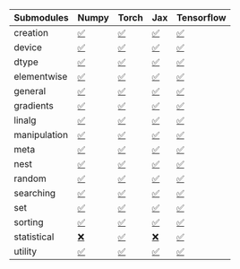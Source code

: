 | Submodules   | Numpy                                                                                                                           | Torch                                                                                                                           | Jax                                                                                                                             | Tensorflow                                                                                                                      |
|:-------------|:--------------------------------------------------------------------------------------------------------------------------------|:--------------------------------------------------------------------------------------------------------------------------------|:--------------------------------------------------------------------------------------------------------------------------------|:--------------------------------------------------------------------------------------------------------------------------------|
| creation     | <a href="https://github.com/unifyai/ivy/runs/8238350994?check_suite_focus=true" rel="noopener noreferrer" target="_blank">✅</a> | <a href="https://github.com/unifyai/ivy/runs/8238352853?check_suite_focus=true" rel="noopener noreferrer" target="_blank">✅</a> | <a href="https://github.com/unifyai/ivy/runs/8238354161?check_suite_focus=true" rel="noopener noreferrer" target="_blank">✅</a> | <a href="https://github.com/unifyai/ivy/runs/8238355691?check_suite_focus=true" rel="noopener noreferrer" target="_blank">✅</a> |
| device       | <a href="https://github.com/unifyai/ivy/runs/8238351127?check_suite_focus=true" rel="noopener noreferrer" target="_blank">✅</a> | <a href="https://github.com/unifyai/ivy/runs/8238352962?check_suite_focus=true" rel="noopener noreferrer" target="_blank">✅</a> | <a href="https://github.com/unifyai/ivy/runs/8238354236?check_suite_focus=true" rel="noopener noreferrer" target="_blank">✅</a> | <a href="https://github.com/unifyai/ivy/runs/8238355770?check_suite_focus=true" rel="noopener noreferrer" target="_blank">✅</a> |
| dtype        | <a href="https://github.com/unifyai/ivy/runs/8238351263?check_suite_focus=true" rel="noopener noreferrer" target="_blank">✅</a> | <a href="https://github.com/unifyai/ivy/runs/8238353046?check_suite_focus=true" rel="noopener noreferrer" target="_blank">✅</a> | <a href="https://github.com/unifyai/ivy/runs/8238354351?check_suite_focus=true" rel="noopener noreferrer" target="_blank">✅</a> | <a href="https://github.com/unifyai/ivy/runs/8238355851?check_suite_focus=true" rel="noopener noreferrer" target="_blank">✅</a> |
| elementwise  | <a href="https://github.com/unifyai/ivy/runs/8238351399?check_suite_focus=true" rel="noopener noreferrer" target="_blank">✅</a> | <a href="https://github.com/unifyai/ivy/runs/8238353154?check_suite_focus=true" rel="noopener noreferrer" target="_blank">✅</a> | <a href="https://github.com/unifyai/ivy/runs/8238354437?check_suite_focus=true" rel="noopener noreferrer" target="_blank">✅</a> | <a href="https://github.com/unifyai/ivy/runs/8238355964?check_suite_focus=true" rel="noopener noreferrer" target="_blank">✅</a> |
| general      | <a href="https://github.com/unifyai/ivy/runs/8238351528?check_suite_focus=true" rel="noopener noreferrer" target="_blank">✅</a> | <a href="https://github.com/unifyai/ivy/runs/8238353242?check_suite_focus=true" rel="noopener noreferrer" target="_blank">✅</a> | <a href="https://github.com/unifyai/ivy/runs/8238354512?check_suite_focus=true" rel="noopener noreferrer" target="_blank">✅</a> | <a href="https://github.com/unifyai/ivy/runs/8238356075?check_suite_focus=true" rel="noopener noreferrer" target="_blank">✅</a> |
| gradients    | <a href="https://github.com/unifyai/ivy/runs/8238351650?check_suite_focus=true" rel="noopener noreferrer" target="_blank">✅</a> | <a href="https://github.com/unifyai/ivy/runs/8238353327?check_suite_focus=true" rel="noopener noreferrer" target="_blank">✅</a> | <a href="https://github.com/unifyai/ivy/runs/8238354584?check_suite_focus=true" rel="noopener noreferrer" target="_blank">✅</a> | <a href="https://github.com/unifyai/ivy/runs/8238356173?check_suite_focus=true" rel="noopener noreferrer" target="_blank">✅</a> |
| linalg       | <a href="https://github.com/unifyai/ivy/runs/8238351762?check_suite_focus=true" rel="noopener noreferrer" target="_blank">✅</a> | <a href="https://github.com/unifyai/ivy/runs/8238353394?check_suite_focus=true" rel="noopener noreferrer" target="_blank">✅</a> | <a href="https://github.com/unifyai/ivy/runs/8238354664?check_suite_focus=true" rel="noopener noreferrer" target="_blank">✅</a> | <a href="https://github.com/unifyai/ivy/runs/8238356291?check_suite_focus=true" rel="noopener noreferrer" target="_blank">✅</a> |
| manipulation | <a href="https://github.com/unifyai/ivy/runs/8238351864?check_suite_focus=true" rel="noopener noreferrer" target="_blank">✅</a> | <a href="https://github.com/unifyai/ivy/runs/8238353469?check_suite_focus=true" rel="noopener noreferrer" target="_blank">✅</a> | <a href="https://github.com/unifyai/ivy/runs/8238354752?check_suite_focus=true" rel="noopener noreferrer" target="_blank">✅</a> | <a href="https://github.com/unifyai/ivy/runs/8238356435?check_suite_focus=true" rel="noopener noreferrer" target="_blank">✅</a> |
| meta         | <a href="https://github.com/unifyai/ivy/runs/8238351992?check_suite_focus=true" rel="noopener noreferrer" target="_blank">✅</a> | <a href="https://github.com/unifyai/ivy/runs/8238353535?check_suite_focus=true" rel="noopener noreferrer" target="_blank">✅</a> | <a href="https://github.com/unifyai/ivy/runs/8238354839?check_suite_focus=true" rel="noopener noreferrer" target="_blank">✅</a> | <a href="https://github.com/unifyai/ivy/runs/8238356590?check_suite_focus=true" rel="noopener noreferrer" target="_blank">✅</a> |
| nest         | <a href="https://github.com/unifyai/ivy/runs/8238352152?check_suite_focus=true" rel="noopener noreferrer" target="_blank">✅</a> | <a href="https://github.com/unifyai/ivy/runs/8238353608?check_suite_focus=true" rel="noopener noreferrer" target="_blank">✅</a> | <a href="https://github.com/unifyai/ivy/runs/8238354949?check_suite_focus=true" rel="noopener noreferrer" target="_blank">✅</a> | <a href="https://github.com/unifyai/ivy/runs/8238356669?check_suite_focus=true" rel="noopener noreferrer" target="_blank">✅</a> |
| random       | <a href="https://github.com/unifyai/ivy/runs/8238352261?check_suite_focus=true" rel="noopener noreferrer" target="_blank">✅</a> | <a href="https://github.com/unifyai/ivy/runs/8238353691?check_suite_focus=true" rel="noopener noreferrer" target="_blank">✅</a> | <a href="https://github.com/unifyai/ivy/runs/8238355051?check_suite_focus=true" rel="noopener noreferrer" target="_blank">✅</a> | <a href="https://github.com/unifyai/ivy/runs/8238356782?check_suite_focus=true" rel="noopener noreferrer" target="_blank">✅</a> |
| searching    | <a href="https://github.com/unifyai/ivy/runs/8238352351?check_suite_focus=true" rel="noopener noreferrer" target="_blank">✅</a> | <a href="https://github.com/unifyai/ivy/runs/8238353769?check_suite_focus=true" rel="noopener noreferrer" target="_blank">✅</a> | <a href="https://github.com/unifyai/ivy/runs/8238355147?check_suite_focus=true" rel="noopener noreferrer" target="_blank">✅</a> | <a href="https://github.com/unifyai/ivy/runs/8238356885?check_suite_focus=true" rel="noopener noreferrer" target="_blank">✅</a> |
| set          | <a href="https://github.com/unifyai/ivy/runs/8238352441?check_suite_focus=true" rel="noopener noreferrer" target="_blank">✅</a> | <a href="https://github.com/unifyai/ivy/runs/8238353831?check_suite_focus=true" rel="noopener noreferrer" target="_blank">✅</a> | <a href="https://github.com/unifyai/ivy/runs/8238355245?check_suite_focus=true" rel="noopener noreferrer" target="_blank">✅</a> | <a href="https://github.com/unifyai/ivy/runs/8238356983?check_suite_focus=true" rel="noopener noreferrer" target="_blank">✅</a> |
| sorting      | <a href="https://github.com/unifyai/ivy/runs/8238352548?check_suite_focus=true" rel="noopener noreferrer" target="_blank">✅</a> | <a href="https://github.com/unifyai/ivy/runs/8238353929?check_suite_focus=true" rel="noopener noreferrer" target="_blank">✅</a> | <a href="https://github.com/unifyai/ivy/runs/8238355380?check_suite_focus=true" rel="noopener noreferrer" target="_blank">✅</a> | <a href="https://github.com/unifyai/ivy/runs/8238357112?check_suite_focus=true" rel="noopener noreferrer" target="_blank">✅</a> |
| statistical  | <a href="https://github.com/unifyai/ivy/runs/8238352647?check_suite_focus=true" rel="noopener noreferrer" target="_blank">❌</a> | <a href="https://github.com/unifyai/ivy/runs/8238354019?check_suite_focus=true" rel="noopener noreferrer" target="_blank">✅</a> | <a href="https://github.com/unifyai/ivy/runs/8238355490?check_suite_focus=true" rel="noopener noreferrer" target="_blank">❌</a> | <a href="https://github.com/unifyai/ivy/runs/8238357199?check_suite_focus=true" rel="noopener noreferrer" target="_blank">✅</a> |
| utility      | <a href="https://github.com/unifyai/ivy/runs/8238352760?check_suite_focus=true" rel="noopener noreferrer" target="_blank">✅</a> | <a href="https://github.com/unifyai/ivy/runs/8238354100?check_suite_focus=true" rel="noopener noreferrer" target="_blank">✅</a> | <a href="https://github.com/unifyai/ivy/runs/8238355595?check_suite_focus=true" rel="noopener noreferrer" target="_blank">✅</a> | <a href="https://github.com/unifyai/ivy/runs/8238357274?check_suite_focus=true" rel="noopener noreferrer" target="_blank">✅</a> |